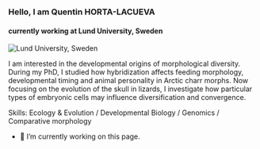 ### Hello, I am Quentin HORTA-LACUEVA
#### currently working at  Lund University, Sweden
![Lund University, Sweden](http://feiner-uller-group.se/wp-content/uploads/2023/01/20230106_010350_Quentin-modified-600x600.png)

I am interested in the developmental origins of morphological diversity. During my PhD, I studied how hybridization affects feeding morphology, developmental timing and animal personality in Arctic charr morphs. Now focusing on the evolution of the skull in lizards, I investigate how particular types of embryonic cells may influence diversification and convergence.

Skills: Ecology & Evolution / Developmental Biology / Genomics / Comparative morphology

- 🔭 I’m currently working on this page. 




